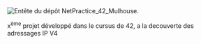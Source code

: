 <picture>
<img alt="Entête du dépôt NetPractice_42_Mulhouse." src="https://github.com/Paype67210/Pipex_42_Mulhouse/blob/main/Tools/cover-net_practice.png">
</picture>

x<sup>ème</sup> projet développé dans le cursus de 42, a la decouverte des adressages IP V4
